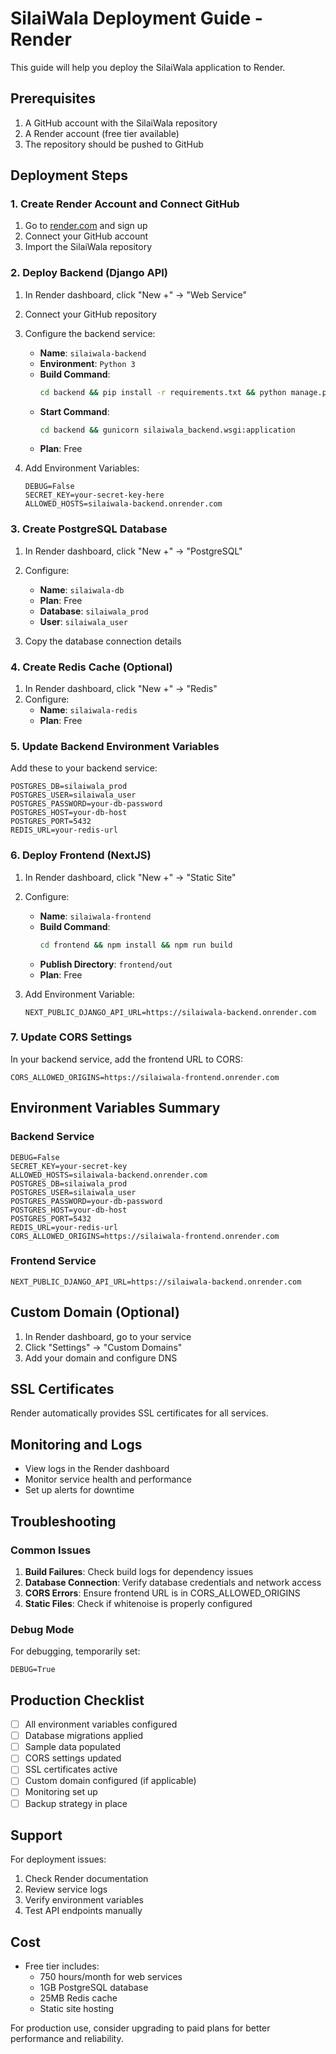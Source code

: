 # SilaiWala Deployment Guide - Render

This guide will help you deploy the SilaiWala application to Render.

## Prerequisites

1. A GitHub account with the SilaiWala repository
2. A Render account (free tier available)
3. The repository should be pushed to GitHub

## Deployment Steps

### 1. Create Render Account and Connect GitHub

1. Go to [render.com](https://render.com) and sign up
2. Connect your GitHub account
3. Import the SilaiWala repository

### 2. Deploy Backend (Django API)

1. In Render dashboard, click "New +" → "Web Service"
2. Connect your GitHub repository
3. Configure the backend service:
   - **Name**: `silaiwala-backend`
   - **Environment**: `Python 3`
   - **Build Command**: 
     ```bash
     cd backend && pip install -r requirements.txt && python manage.py migrate && python manage.py populate_sample_users
     ```
   - **Start Command**: 
     ```bash
     cd backend && gunicorn silaiwala_backend.wsgi:application
     ```
   - **Plan**: Free

4. Add Environment Variables:
   ```
   DEBUG=False
   SECRET_KEY=your-secret-key-here
   ALLOWED_HOSTS=silaiwala-backend.onrender.com
   ```

### 3. Create PostgreSQL Database

1. In Render dashboard, click "New +" → "PostgreSQL"
2. Configure:
   - **Name**: `silaiwala-db`
   - **Plan**: Free
   - **Database**: `silaiwala_prod`
   - **User**: `silaiwala_user`

3. Copy the database connection details

### 4. Create Redis Cache (Optional)

1. In Render dashboard, click "New +" → "Redis"
2. Configure:
   - **Name**: `silaiwala-redis`
   - **Plan**: Free

### 5. Update Backend Environment Variables

Add these to your backend service:
```
POSTGRES_DB=silaiwala_prod
POSTGRES_USER=silaiwala_user
POSTGRES_PASSWORD=your-db-password
POSTGRES_HOST=your-db-host
POSTGRES_PORT=5432
REDIS_URL=your-redis-url
```

### 6. Deploy Frontend (NextJS)

1. In Render dashboard, click "New +" → "Static Site"
2. Configure:
   - **Name**: `silaiwala-frontend`
   - **Build Command**: 
     ```bash
     cd frontend && npm install && npm run build
     ```
   - **Publish Directory**: `frontend/out`
   - **Plan**: Free

3. Add Environment Variable:
   ```
   NEXT_PUBLIC_DJANGO_API_URL=https://silaiwala-backend.onrender.com
   ```

### 7. Update CORS Settings

In your backend service, add the frontend URL to CORS:
```
CORS_ALLOWED_ORIGINS=https://silaiwala-frontend.onrender.com
```

## Environment Variables Summary

### Backend Service
```
DEBUG=False
SECRET_KEY=your-secret-key
ALLOWED_HOSTS=silaiwala-backend.onrender.com
POSTGRES_DB=silaiwala_prod
POSTGRES_USER=silaiwala_user
POSTGRES_PASSWORD=your-db-password
POSTGRES_HOST=your-db-host
POSTGRES_PORT=5432
REDIS_URL=your-redis-url
CORS_ALLOWED_ORIGINS=https://silaiwala-frontend.onrender.com
```

### Frontend Service
```
NEXT_PUBLIC_DJANGO_API_URL=https://silaiwala-backend.onrender.com
```

## Custom Domain (Optional)

1. In Render dashboard, go to your service
2. Click "Settings" → "Custom Domains"
3. Add your domain and configure DNS

## SSL Certificates

Render automatically provides SSL certificates for all services.

## Monitoring and Logs

- View logs in the Render dashboard
- Monitor service health and performance
- Set up alerts for downtime

## Troubleshooting

### Common Issues

1. **Build Failures**: Check build logs for dependency issues
2. **Database Connection**: Verify database credentials and network access
3. **CORS Errors**: Ensure frontend URL is in CORS_ALLOWED_ORIGINS
4. **Static Files**: Check if whitenoise is properly configured

### Debug Mode

For debugging, temporarily set:
```
DEBUG=True
```

## Production Checklist

- [ ] All environment variables configured
- [ ] Database migrations applied
- [ ] Sample data populated
- [ ] CORS settings updated
- [ ] SSL certificates active
- [ ] Custom domain configured (if applicable)
- [ ] Monitoring set up
- [ ] Backup strategy in place

## Support

For deployment issues:
1. Check Render documentation
2. Review service logs
3. Verify environment variables
4. Test API endpoints manually

## Cost

- Free tier includes:
  - 750 hours/month for web services
  - 1GB PostgreSQL database
  - 25MB Redis cache
  - Static site hosting

For production use, consider upgrading to paid plans for better performance and reliability.
